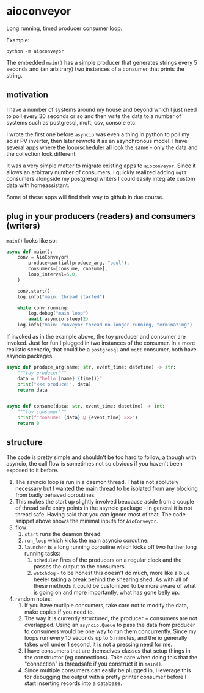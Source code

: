 # aioconveyor

Long running, timed producer consumer loop.

Example:

`python -m aioconveyor`

The embedded `main()` has a simple producer that generates strings every 5 seconds and (an arbitrary) two instances of a consumer that prints the string.

## motivation

I have a number of systems around my house and beyond which I just need to poll every 30 seconds or so and then write the data to a number of systems such as postgresql, mqtt, csv, console etc.

I wrote the first one before `asyncio` was even a thing in python to poll my solar PV inverter, then later rewrote it as an asynchronous model. I have several apps where the loop/scheduler all look the same - only the data and the collection look different.

It was a very simple matter to migrate existing apps to `aioconveyor`. Since it allows an arbitrary number of consumers, I quickly realized adding `mqtt` consumers alongside my postgresql writers I could easily integrate custom data with homeassistant.

Some of these apps will find their way to github in due course.

## plug in your producers (readers) and consumers (writers)

`main()` looks like so:

``` python
async def main():
    conv = AioConveyor(
        produce=partial(produce_arg, "paul"),
        consumers=[consume, consume],
        loop_interval=5.0,
    )

    conv.start()
    log.info("main: thread started")

    while conv.running:
        log.debug("main loop")
        await asyncio.sleep(2)
    log.info("main: conveyor thread no longer running, terminating")
```

If invoked as in the example above, the toy producer and consumer are invoked. Just for fun I plugged in two instances of the consumer. In a more realistic scenario, that could be a `postgresql` and `mqtt` consumer, both have asyncio packages.

``` python
async def produce_arg(name: str, event_time: datetime) -> str:
    """toy producer"""
    data = f"hello {name} {time()}"
    print("<<< produce:", data)
    return data


async def consume(data: str, event_time: datetime) -> int:
    """toy consumer"""
    print(f"consume: {data} @ {event_time} >>>")
    return 0
```

## structure

The code is pretty simple and shouldn't be too hard to follow, although with asyncio, the call flow is sometimes not so obvious if you haven't been exposed to it before.

1. The asyncio loop is run in a daemon thread. That is not abolutely necessary but I wanted the main thread to be isolated from any blocking from badly behaved coroutines.
2. This makes the start up slightly involved beacause aside from a couple of thread safe entry points in the asyncio package - in general it is not thread safe. Having said that you can ignore most of that. The code snippet above shows the minimal inputs for `AioConveyor`.
3. flow:
   1. `start` runs the deamon thread:
   2. `run_loop` which kicks the main asyncio coroutine:
   3. `launcher` is a long running coroutine which kicks off two further long running tasks:
      1. `scheduler` fires of the producers on a regular clock and the passes the output to the consumers.
      2. `watchdog` - to be honest this doesn't do much, more like a blue heeler taking a break behind the shearing shed. As with all of these methods it could be customized to be more aware of what is going on and more importantly, what has gone belly up.
4. random notes:
   1. If you have mutliple consumers, take care not to modify the data, make copies if you need to.
   2. The way it is currently structured, the producer + consumers are not overlapped. Using an `asyncio.Queue` to pass the data from producer to consumers would be one way to run them concurrently. Since my loops run every 10 seconds up to 5 minutes, and the io generally takes well under 1 second, it is not a pressing need for me.
   3. I have consumers that are themselves classes that setup things in the constructor (eg connections). Take care when doing this that the "connection" is threadsafe if you construct it in `main()`.
   4. Since multiple consumers can easily be plugged in, I leverage this for debugging the output with a pretty printer consumer before I start inserting records into a database.

